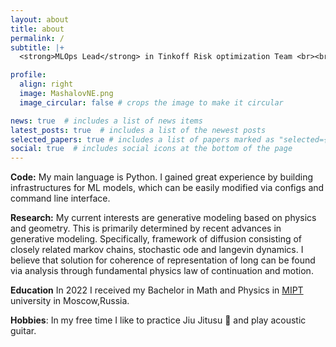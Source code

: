 ```yaml
---
layout: about
title: about
permalink: /
subtitle: |+
  <strong>MLOps Lead</strong> in Tinkoff Risk optimization Team <br><br>

profile:
  align: right
  image: MashalovNE.png
  image_circular: false # crops the image to make it circular

news: true  # includes a list of news items
latest_posts: true  # includes a list of the newest posts
selected_papers: true # includes a list of papers marked as "selected={true}"
social: true  # includes social icons at the bottom of the page
---
```


**Code:** My main language is Python. I gained great experience by building infrastructures for ML models, which can be easily modified via configs and command line interface. 

**Research:** My current interests are generative modeling based on physics and geometry. This is primarily determined by recent advances in generative modeling. Specifically, framework of diffusion consisting of closely related markov chains, stochastic ode and langevin dynamics. I believe that solution for coherence of representation of long can be found via analysis through fundamental physics law of continuation and motion. 

**Education** In 2022 I received my Bachelor in Math and Physics in [MIPT](https://eng.mipt.ru/) university in Moscow,Russia. 

**Hobbies**: In my free time I like to practice Jiu Jitusu 🥋 and play acoustic guitar. 